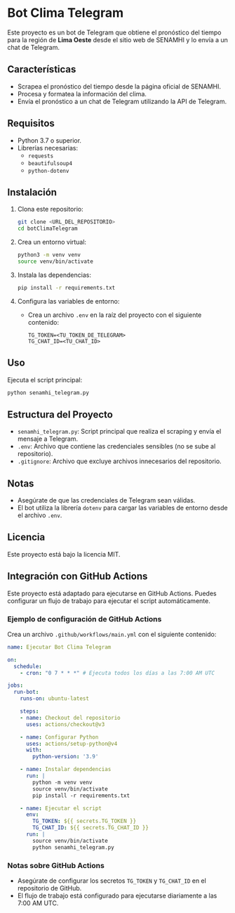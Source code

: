# Bot Clima Telegram

Este proyecto es un bot de Telegram que obtiene el pronóstico del tiempo para la región de **Lima Oeste** desde el sitio web de SENAMHI y lo envía a un chat de Telegram.

## Características

- Scrapea el pronóstico del tiempo desde la página oficial de SENAMHI.
- Procesa y formatea la información del clima.
- Envía el pronóstico a un chat de Telegram utilizando la API de Telegram.

## Requisitos

- Python 3.7 o superior.
- Librerías necesarias:
  - `requests`
  - `beautifulsoup4`
  - `python-dotenv`

## Instalación

1. Clona este repositorio:

   ```bash
   git clone <URL_DEL_REPOSITORIO>
   cd botClimaTelegram
   ```

2. Crea un entorno virtual:

   ```bash
   python3 -m venv venv
   source venv/bin/activate
   ```

3. Instala las dependencias:

   ```bash
   pip install -r requirements.txt
   ```

4. Configura las variables de entorno:
   - Crea un archivo `.env` en la raíz del proyecto con el siguiente contenido:
     ```env
     TG_TOKEN=<TU_TOKEN_DE_TELEGRAM>
     TG_CHAT_ID=<TU_CHAT_ID>
     ```

## Uso

Ejecuta el script principal:

```bash
python senamhi_telegram.py
```

## Estructura del Proyecto

- `senamhi_telegram.py`: Script principal que realiza el scraping y envía el mensaje a Telegram.
- `.env`: Archivo que contiene las credenciales sensibles (no se sube al repositorio).
- `.gitignore`: Archivo que excluye archivos innecesarios del repositorio.

## Notas

- Asegúrate de que las credenciales de Telegram sean válidas.
- El bot utiliza la librería `dotenv` para cargar las variables de entorno desde el archivo `.env`.

## Licencia

Este proyecto está bajo la licencia MIT.

## Integración con GitHub Actions

Este proyecto está adaptado para ejecutarse en GitHub Actions. Puedes configurar un flujo de trabajo para ejecutar el script automáticamente.

### Ejemplo de configuración de GitHub Actions

Crea un archivo `.github/workflows/main.yml` con el siguiente contenido:

```yaml
name: Ejecutar Bot Clima Telegram

on:
  schedule:
    - cron: "0 7 * * *" # Ejecuta todos los días a las 7:00 AM UTC

jobs:
  run-bot:
    runs-on: ubuntu-latest

    steps:
    - name: Checkout del repositorio
      uses: actions/checkout@v3

    - name: Configurar Python
      uses: actions/setup-python@v4
      with:
        python-version: '3.9'

    - name: Instalar dependencias
      run: |
        python -m venv venv
        source venv/bin/activate
        pip install -r requirements.txt

    - name: Ejecutar el script
      env:
        TG_TOKEN: ${{ secrets.TG_TOKEN }}
        TG_CHAT_ID: ${{ secrets.TG_CHAT_ID }}
      run: |
        source venv/bin/activate
        python senamhi_telegram.py
```

### Notas sobre GitHub Actions
- Asegúrate de configurar los secretos `TG_TOKEN` y `TG_CHAT_ID` en el repositorio de GitHub.
- El flujo de trabajo está configurado para ejecutarse diariamente a las 7:00 AM UTC.
